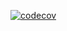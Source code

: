 [![codecov](https://codecov.io/gh/zwavhudimunarini/SD-Project-repo/graph/badge.svg?token=UWTDONZHAB)](https://codecov.io/gh/zwavhudimunarini/SD-Project-repo)



